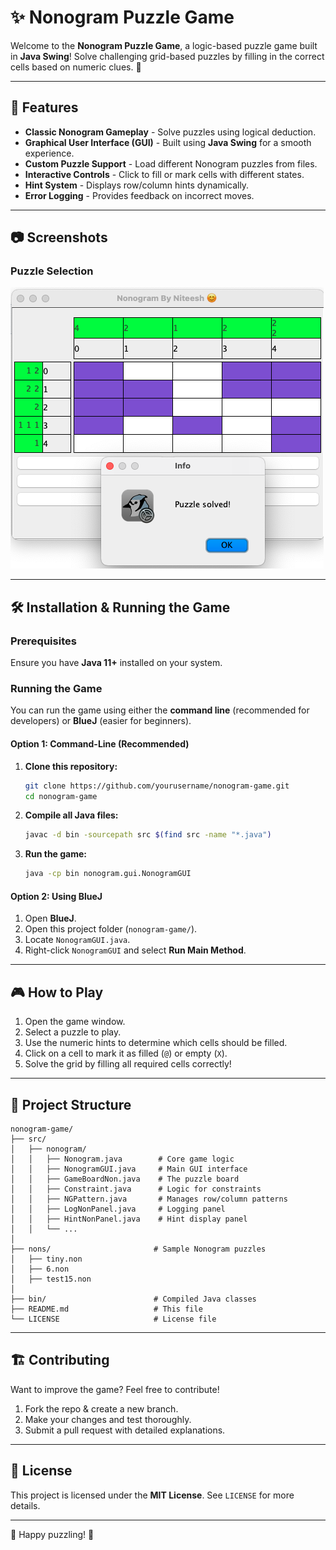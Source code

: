 # ✨ Nonogram Puzzle Game

Welcome to the **Nonogram Puzzle Game**, a logic-based puzzle game built in **Java Swing**! Solve challenging grid-based puzzles by filling in the correct cells based on numeric clues. 🧩

---

## 🚀 Features
- **Classic Nonogram Gameplay** - Solve puzzles using logical deduction.
- **Graphical User Interface (GUI)** - Built using **Java Swing** for a smooth experience.
- **Custom Puzzle Support** - Load different Nonogram puzzles from files.
- **Interactive Controls** - Click to fill or mark cells with different states.
- **Hint System** - Displays row/column hints dynamically.
- **Error Logging** - Provides feedback on incorrect moves.

---

## 📷 Screenshots
### Puzzle Selection
![Puzzle Selection Screen](Tiny.png)

---

## 🛠️ Installation & Running the Game
### Prerequisites
Ensure you have **Java 11+** installed on your system.

### Running the Game
You can run the game using either the **command line** (recommended for developers) or **BlueJ** (easier for beginners).

#### **Option 1: Command-Line (Recommended)**
1. **Clone this repository:**
   ```bash
   git clone https://github.com/yourusername/nonogram-game.git
   cd nonogram-game
   ```
2. **Compile all Java files:**
   ```bash
   javac -d bin -sourcepath src $(find src -name "*.java")
   ```
3. **Run the game:**
   ```bash
   java -cp bin nonogram.gui.NonogramGUI
   ```

#### **Option 2: Using BlueJ**
1. Open **BlueJ**.
2. Open this project folder (`nonogram-game/`).
3. Locate `NonogramGUI.java`.
4. Right-click `NonogramGUI` and select **Run Main Method**.

---

## 🎮 How to Play
1. Open the game window.
2. Select a puzzle to play.
3. Use the numeric hints to determine which cells should be filled.
4. Click on a cell to mark it as filled (`@`) or empty (`X`).
5. Solve the grid by filling all required cells correctly!

---

## 📂 Project Structure
```
nonogram-game/
├── src/
│   ├── nonogram/
│   │   ├── Nonogram.java        # Core game logic
│   │   ├── NonogramGUI.java     # Main GUI interface
│   │   ├── GameBoardNon.java    # The puzzle board
│   │   ├── Constraint.java      # Logic for constraints
│   │   ├── NGPattern.java       # Manages row/column patterns
│   │   ├── LogNonPanel.java     # Logging panel
│   │   ├── HintNonPanel.java    # Hint display panel
│   │   └── ...
│
├── nons/                       # Sample Nonogram puzzles
│   ├── tiny.non
│   ├── 6.non
│   ├── test15.non
│
├── bin/                        # Compiled Java classes
├── README.md                   # This file
└── LICENSE                     # License file
```

---

## 🏗️ Contributing
Want to improve the game? Feel free to contribute!

1. Fork the repo & create a new branch.
2. Make your changes and test thoroughly.
3. Submit a pull request with detailed explanations.

---

## 📝 License
This project is licensed under the **MIT License**. See `LICENSE` for more details.

---

🚀 Happy puzzling! 🧩

